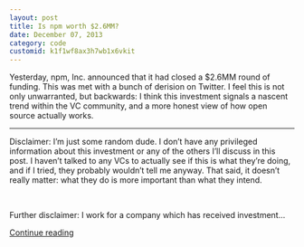 ```yaml
---
layout: post
title: Is npm worth $2.6MM?
date: December 07, 2013
category: code
customid: k1f1wf8ax3h7wb1x6vkit
---
```


Yesterday, npm, Inc. announced that it had closed a $2.6MM round of funding. This was met with a bunch of derision on Twitter. I feel this is not only unwarranted, but backwards: I think this investment signals a nascent trend within the VC community, and a more honest view of how open source actually works.

<hr>

Disclaimer: I’m just some random dude. I don’t have any privileged information about this investment or any of the others I’ll discuss in this post. I haven’t talked to any VCs to actually see if this is what they’re doing, and if I tried, they probably wouldn’t tell me anyway. That said, it doesn’t really matter: what they do is more important than what they intend.

<br>

Further disclaimer: I work for a company which has received investment...

<a class="read-more button" href="#">Continue reading</a>
